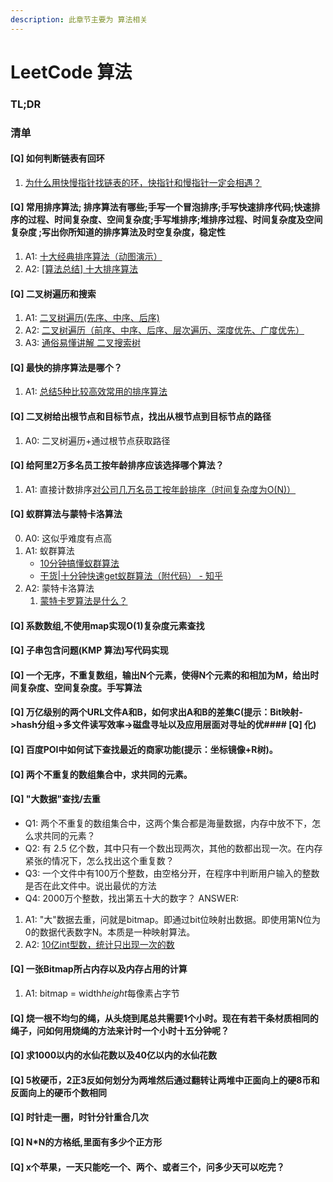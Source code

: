 ```yaml
---
description: 此章节主要为 算法相关
---
```


# LeetCode 算法

### TL;DR

### 清单

#### [Q] 如何判断链表有回环
1. [为什么用快慢指针找链表的环，快指针和慢指针一定会相遇？](https://www.zhihu.com/question/23208893)

#### [Q] 常用排序算法; 排序算法有哪些;手写一个冒泡排序;手写快速排序代码;快速排序的过程、时间复杂度、空间复杂度;手写堆排序;堆排序过程、时间复杂度及空间复杂度 ;写出你所知道的排序算法及时空复杂度，稳定性
1. A1: [十大经典排序算法（动图演示）](https://www.cnblogs.com/onepixel/p/7674659.html)
2. A2: [[算法总结] 十大排序算法](https://zhuanlan.zhihu.com/p/42586566)
#### [Q] 二叉树遍历和搜索
1. A1: [二叉树遍历(先序、中序、后序)](https://www.jianshu.com/p/456af5480cee)
2. A2: [二叉树遍历（前序、中序、后序、层次遍历、深度优先、广度优先）](https://blog.csdn.net/My_Jobs/article/details/43451187)
3. A3: [通俗易懂讲解 二叉搜索树](https://zhuanlan.zhihu.com/p/29867652)

#### [Q] 最快的排序算法是哪个？
1. A1: [总结5种比较高效常用的排序算法](https://blog.csdn.net/hl_java/article/details/72499914)

#### [Q] 二叉树给出根节点和目标节点，找出从根节点到目标节点的路径
1. A0: 二叉树遍历+通过根节点获取路径

#### [Q] 给阿里2万多名员工按年龄排序应该选择哪个算法？
1. A1: 直接计数排序[对公司几万名员工按年龄排序（时间复杂度为O(N)）](https://blog.csdn.net/dai_wen/article/details/79961168)

#### [Q] 蚁群算法与蒙特卡洛算法
0. A0: 这似乎难度有点高
1. A1: 蚁群算法
    + [10分钟搞懂蚁群算法](https://juejin.im/post/5aa4ddf6f265da23870e73d1)
    + [干货|十分钟快速get蚁群算法（附代码） - 知乎](https://zhuanlan.zhihu.com/p/45985636)
2. A2: 蒙特卡洛算法
    1. [蒙特卡罗算法是什么？](https://www.zhihu.com/question/20254139)

#### [Q] 系数数组,不使用map实现O(1)复杂度元素查找
    
#### [Q] 子串包含问题(KMP 算法)写代码实现
#### [Q] 一个无序，不重复数组，输出N个元素，使得N个元素的和相加为M，给出时间复杂度、空间复杂度。手写算法
#### [Q] 万亿级别的两个URL文件A和B，如何求出A和B的差集C(提示：Bit映射->hash分组->多文件读写效率->磁盘寻址以及应用层面对寻址的优#### [Q] 化)
#### [Q] 百度POI中如何试下查找最近的商家功能(提示：坐标镜像+R树)。
#### [Q] 两个不重复的数组集合中，求共同的元素。
#### [Q] "大数据"查找/去重
+ Q1: 两个不重复的数组集合中，这两个集合都是海量数据，内存中放不下，怎么求共同的元素？
+ Q2: 有 2.5 亿个数，其中只有一个数出现两次，其他的数都出现一次。在内存紧张的情况下，怎么找出这个重复数？
+ Q3: 一个文件中有100万个整数，由空格分开，在程序中判断用户输入的整数是否在此文件中。说出最优的方法
+ Q4: 2000万个整数，找出第五十大的数字？
ANSWER:
1. A1: "大"数据去重，问就是bitmap。即通过bit位映射出数据。即使用第N位为0的数据代表数字N。本质是一种映射算法。
2. A2: [10亿int型数，统计只出现一次的数](https://itimetraveler.github.io/2017/07/13/%E3%80%90%E7%AE%97%E6%B3%95%E3%80%9110%E4%BA%BFint%E5%9E%8B%E6%95%B0%EF%BC%8C%E7%BB%9F%E8%AE%A1%E5%8F%AA%E5%87%BA%E7%8E%B0%E4%B8%80%E6%AC%A1%E7%9A%84%E6%95%B0/)
#### [Q] 一张Bitmap所占内存以及内存占用的计算
1. A1: bitmap = width*height*每像素占字节
#### [Q] 烧一根不均匀的绳，从头烧到尾总共需要1个小时。现在有若干条材质相同的绳子，问如何用烧绳的方法来计时一个小时十五分钟呢？
#### [Q] 求1000以内的水仙花数以及40亿以内的水仙花数
#### [Q] 5枚硬币，2正3反如何划分为两堆然后通过翻转让两堆中正面向上的硬8币和反面向上的硬币个数相同
#### [Q] 时针走一圈，时针分针重合几次
#### [Q] N*N的方格纸,里面有多少个正方形
#### [Q] x个苹果，一天只能吃一个、两个、或者三个，问多少天可以吃完？

